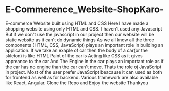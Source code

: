 # E-Commerence_Website-ShopKaro-
E-commerce Website built using HTML and CSS
Here I have made a shopping website using only HTML and CSS. I haven't used any Javascript 
But if we don't use the javascript in our project then our website will be static website as it can't do dynamic things
As we all know all the three components (HTML, CSS, JavaScript) plays an important role in building an application.
If we take an exaple of car then the body of a car(or the skleton) is like HTML
Paint of the car is Acting like CSS as it gives appreance to the car
And The Engine in the car plays an important role as if the car has no engine than the car can't move. Thats the role oj JavaScript in project.
Most of the user prefer JavaScript beacause it can used as both for frontend as well as for backend.
Various framework are also available like React, Angular.
Clone the Repo and Enjoy the website
Thankyou
